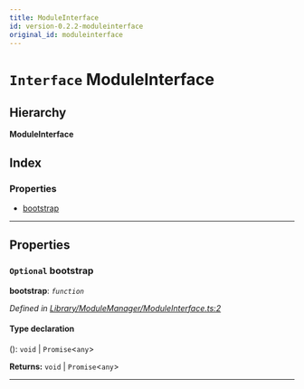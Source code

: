 ```yaml
---
title: ModuleInterface
id: version-0.2.2-moduleinterface
original_id: moduleinterface
---
```


# `Interface` ModuleInterface

## Hierarchy

**ModuleInterface**

## Index

### Properties

* [bootstrap](moduleinterface#bootstrap)

---

## Properties

<a id="bootstrap"></a>

### `Optional` bootstrap

**bootstrap**: *`function`*

*Defined in [Library/ModuleManager/ModuleInterface.ts:2](https://github.com/SpoonX/stix/blob/b865310/src/Library/ModuleManager/ModuleInterface.ts#L2)*

#### Type declaration
():  `void` &#124; `Promise`<`any`>

**Returns:**  `void` &#124; `Promise`<`any`>

___

